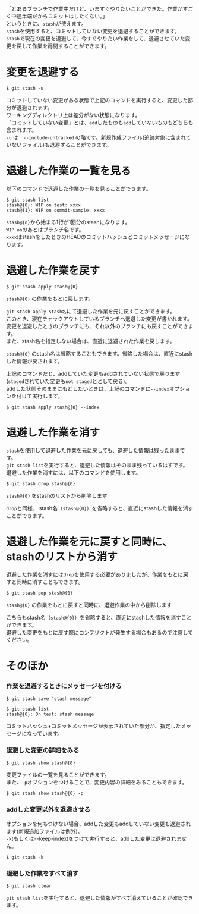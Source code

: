 「とあるブランチで作業中だけど、いますぐやりたいことができた。作業がすごく中途半端だからコミットはしたくない。」  
というときに、`stash`が使えます。  
`stash`を使用すると、コミットしていない変更を退避することができます。  
`stash`で現在の変更を退避して、今すぐやりたい作業をして、退避させていた変更を戻して作業を再開することができます。

# [](https://qiita.com/chihiro/items/f373873d5c2dfbd03250#%E5%A4%89%E6%9B%B4%E3%82%92%E9%80%80%E9%81%BF%E3%81%99%E3%82%8B)変更を退避する

```
$ git stash -u
```

コミットしていない変更がある状態で上記のコマンドを実行すると、変更した部分が退避されます。  
ワーキングディレクトリ上は差分がない状態になります。  
「コミットしていない変更」とは、`add`したものも`add`していないものもどちらも含まれます。  
`-u` は　`--include-untracked` の略です。新規作成ファイル(追跡対象に含まれていないファイル)も退避することができます。

# [](https://qiita.com/chihiro/items/f373873d5c2dfbd03250#%E9%80%80%E9%81%BF%E3%81%97%E3%81%9F%E4%BD%9C%E6%A5%AD%E3%81%AE%E4%B8%80%E8%A6%A7%E3%82%92%E8%A6%8B%E3%82%8B)退避した作業の一覧を見る

以下のコマンドで退避した作業の一覧を見ることができます。

```
$ git stash list
stash@{0}: WIP on test: xxxx
stash@{1}: WIP on commit-sample: xxxx
```

`stash@{n}`から始まる1行が1回分のstashになります。  
`WIP on`のあとはブランチ名です。  
`xxxx`はstashをしたときのHEADのコミットハッシュとコミットメッセージになります。

# [](https://qiita.com/chihiro/items/f373873d5c2dfbd03250#%E9%80%80%E9%81%BF%E3%81%97%E3%81%9F%E4%BD%9C%E6%A5%AD%E3%82%92%E6%88%BB%E3%81%99)退避した作業を戻す

```
$ git stash apply stash@{0}
```

`stash@{0}` の作業をもとに戻します。

`git stash apply stash名`にて退避した作業を元に戻すことができます。  
このとき、現在チェックアウトしているブランチへ退避した変更が書かれます。  
変更を退避したときのブランチにも、それ以外のブランチにも戻すことができます。  
また、stash名を指定しない場合は、直近に退避された作業を戻します。

`stash@{0}` のstash名は省略することもできます。省略した場合は、直近にstashした情報が戻されます。

上記のコマンドだと、addしていた変更もaddされていない状態で戻ります(`staged`されていた変更も`not staged`ととして戻る)。  
addした状態そのままにもどしたいときは、上記のコマンドに`--index`オプションを付けて実行します。

```
$ git stash apply stash@{0} --index
```

# [](https://qiita.com/chihiro/items/f373873d5c2dfbd03250#%E9%80%80%E9%81%BF%E3%81%97%E3%81%9F%E4%BD%9C%E6%A5%AD%E3%82%92%E6%B6%88%E3%81%99)退避した作業を消す

`stash`を使用して退避した作業を元に戻しても、退避した情報は残ったままです。  
`git stash list`を実行すると、退避した情報はそのまま残っているはずです。  
退避した作業を消すには、以下のコマンドを使用します。

```
$ git stash drop stash@{0}
```

`stash@{0}` をstashのリストから削除します

`drop`と同様、 stash名（`stash@{0}`）を省略すると、直近にstashした情報を消すことができます。

# [](https://qiita.com/chihiro/items/f373873d5c2dfbd03250#%E9%80%80%E9%81%BF%E3%81%97%E3%81%9F%E4%BD%9C%E6%A5%AD%E3%82%92%E5%85%83%E3%81%AB%E6%88%BB%E3%81%99%E3%81%A8%E5%90%8C%E6%99%82%E3%81%ABstash%E3%81%AE%E3%83%AA%E3%82%B9%E3%83%88%E3%81%8B%E3%82%89%E6%B6%88%E3%81%99)退避した作業を元に戻すと同時に、stashのリストから消す

退避した作業を消すには`drop`を使用する必要がありましたが、作業をもとに戻すと同時に消すこともできます。

```
$ git stash pop stash@{0}
```

`stash@{0}` の作業をもとに戻すと同時に、退避作業の中から削除します

こちらもstash名（`stash@{0}`）を省略すると、直近にstashした情報を消すことができます。  
退避した変更をもとに戻す際にコンフリクトが発生する場合もあるので注意してください。

# [](https://qiita.com/chihiro/items/f373873d5c2dfbd03250#%E3%81%9D%E3%81%AE%E3%81%BB%E3%81%8B)そのほか

### [](https://qiita.com/chihiro/items/f373873d5c2dfbd03250#%E4%BD%9C%E6%A5%AD%E3%82%92%E9%80%80%E9%81%BF%E3%81%99%E3%82%8B%E3%81%A8%E3%81%8D%E3%81%AB%E3%83%A1%E3%83%83%E3%82%BB%E3%83%BC%E3%82%B8%E3%82%92%E4%BB%98%E3%81%91%E3%82%8B)作業を退避するときにメッセージを付ける

```
$ git stash save "stash message"

$ git stash list
stash@{0}: On test: stash message
```

コミットハッシュ+コミットメッセージが表示されていた部分が、指定したメッセージになっています。

### [](https://qiita.com/chihiro/items/f373873d5c2dfbd03250#%E9%80%80%E9%81%BF%E3%81%97%E3%81%9F%E5%A4%89%E6%9B%B4%E3%81%AE%E8%A9%B3%E7%B4%B0%E3%82%92%E3%81%BF%E3%82%8B)退避した変更の詳細をみる

```
$ git stash show stash@{0}
```

変更ファイルの一覧を見ることができます。  
また、`-p`オプションをつけることで、変更内容の詳細をみることもできます。

```
$ git stash show stash@{0} -p
```

### [](https://qiita.com/chihiro/items/f373873d5c2dfbd03250#add%E3%81%97%E3%81%9F%E5%A4%89%E6%9B%B4%E4%BB%A5%E5%A4%96%E3%82%92%E9%80%80%E9%81%BF%E3%81%95%E3%81%9B%E3%82%8B)addした変更以外を退避させる

オプションを何もつけない場合、addした変更もaddしていない変更も退避されます(新規追加ファイルは例外)。  
`-k`(もしくは--keep-index)をつけて実行すると、addした変更は退避されません。

```
$ git stash -k
```

### [](https://qiita.com/chihiro/items/f373873d5c2dfbd03250#%E9%80%80%E9%81%BF%E3%81%97%E3%81%9F%E4%BD%9C%E6%A5%AD%E3%82%92%E3%81%99%E3%81%B9%E3%81%A6%E6%B6%88%E3%81%99)退避した作業をすべて消す

```
$ git stash clear
```

`git stash list`を実行すると、退避した情報がすべて消えていることが確認できます。